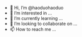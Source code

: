 - 👋 Hi, I’m @haoduohaoduo
- 👀 I’m interested in ...
- 🌱 I’m currently learning ...
- 💞️ I’m looking to collaborate on ...
- 📫 How to reach me ...

<!---
haoduohaoduo/haoduohaoduo is a ✨ special ✨ repository because its `README.md` (this file) appears on your GitHub profile.
You can click the Preview link to take a look at your changes.
--->
